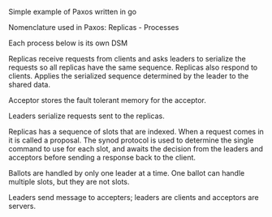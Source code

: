 Simple example of Paxos written in go

Nomenclature used in Paxos:
Replicas - Processes


Each process below is its own DSM

Replicas receive requests from clients and asks leaders to serialize the requests so all replicas have the same sequence. Replicas also respond to clients. Applies the serialized sequence determined by the leader to the shared data.

Acceptor stores the fault tolerant memory for the acceptor.

Leaders serialize requests sent to the replicas.


Replicas has a sequence of slots that are indexed. When a request comes in it is called a proposal. The synod protocol is used to determine the single command to use for each slot, and awaits the decision from the leaders and acceptors before sending a response back to the client.


Ballots are handled by only one leader at a time. One ballot can handle multiple slots, but they are not slots.

Leaders send message to accepters; leaders are clients and acceptors are servers.


